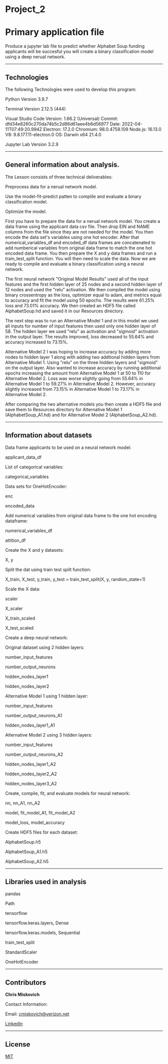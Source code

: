 # Project_2
# Primary application file

Produce a jupyter lab file to predict whether Alphabet Soup funding applicants will be succesful you will create a binary classification model using a deep nerual network.


---

## Technologies

The following Technologies were used to develop this program:

Python 
    Version 3.9.7

Terminal
    Version 2.12.5 (444)

Visual Studio Code
    Version: 1.66.2 (Universal)
    Commit: dfd34e8260c270da74b5c2d86d61aee4b6d56977
    Date: 2022-04-11T07:49:20.994Z
    Electron: 17.2.0
    Chromium: 98.0.4758.109
    Node.js: 16.13.0
    V8: 9.8.177.11-electron.0
    OS: Darwin x64 21.4.0
    
Jupyter Lab 
    Version 3.2.9
    


---

## General information about analysis.

The Lesson consists of three technical deliverables:

Preprocess data for a nerual network model.

Use the model-fit-predict patten to complile and evaluate a binary classification model.

Optimize the model.



First you have to prepare the data for a nerual network model.  You create a data frame using the applicant data csv file.  Then drop EIN and NAME columns from the file since they are not needed for the model.  You then encode the data set's variables using one hot encoder.  After that numerical_variables_df and encoded_df data frames are concatenated to add numberical variables from original data frame to match the one hot encoded data frame.  You then prepare the X and y data frames and run a train_test_split function.  You will then need to scale the data.  Now we are ready to compile and evaluate a binary classification using a neural network.

The first neural network "Original Model Results" used all of the input features and the first hidden layer of 25 nodes and a second hidden layer of 12 nodes and used the "relu" activation.  We then compiled the model using binary crossentropy as the loss, optimizer equal to adam, and metrics equal to accuracy and fit the model using 50 epochs.  The results were 61.25% loss and 73.01% accuracy.  We then created an HDF5 file called AlphabetSoup.hd and saved it in our Resources directory.

The next step was to run an Alternative Model 1 and in this model we used all inputs for number of input features then used only one hidden layer of 58.  The hidden layer we used "relu" as activation and "sigmoid" activation in the output layer.  The results improved, loss decreased to 55.64% and accuracy increased to 73.15%.

Alternative Model 2 I was hoping to increase accuracy by adding more nodes to hidden layer 1 along with adding two addtional hidden layers from Alternative Model 1.  Using "relu" on the three hidden layers and "sigmoid" on the output layer.  Also wanted to increase accuracy by running additional epochs increasing the amount from Alternative Model 1 at 50 to 110 for Alternative Model 2.  Loss was worse slightly going from 55.64% in Alternative Model 1 to 59.27% in Alternative Model 2.  However, accuracy slightly increased from 73.15% in Alternative Model 1 to 73.17% in Alternative Model 2.  

After comparing the two alternative models you then create a HDF5 file and save them to Resources directory for Alternative Model 1 (AlphabetSoup_A1.hd) and for Alternative Model 2 (AlphabetSoup_A2.hd).



---

## Information about datasets

Data frame applicants to be used on a neural network model:

applicant_data_df

List of categorical variables:

categorical_variables

Data sets for OneHotEncoder:

enc

encoded_data

Add numerical variables from original data frame to the one hot encoding dataframe:

numerical_variables_df

attition_df

Create the X and y datasets:

X, y

Split the dat using train test spilt function:

X_train, X_test, y_train, y_test = train_test_split(X, y, random_state=1)

Scale the X data:

scaler

X_scaler

X_train_scaled

X_test_scaled

Create a deep neural network:

Original dataset using 2 hidden layers:

number_input_features

number_output_neurons

hidden_nodes_layer1

hidden_nodes_layer2

Alternative Model 1 using 1 hidden layer:

number_input_features

number_output_neurons_A1

hidden_nodes_layer1_A1

Alternative Model 2 using 3 hidden layers:

number_input_features

number_output_neurons_A2

hidden_nodes_layer1_A2

hidden_nodes_layer2_A2

hidden_nodes_layer3_A2

Create, compile, fit, and evaluate models for neural network:

nn, nn_A1, nn_A2

model, fit_model_A1, fit_model_A2

model_loss, model_accuracy

Create HDF5 files for each dataset:

AlphabetSoup.h5

AlphabetSoup_A1.h5

AlphabetSoup_A2.h5




---

## Libraries used in analysis

pandas

Path

tensorflow

tensorflow.keras.layers, Dense

tensorflow.keras.models, Sequential

train_test_split

StandardScaler

OneHotEncoder

---

## Contributors


**Chris Miskovich**

Contact Information:

Email: cmiskovich@verizon.net

[LinkedIn](https://www.linkedin.com/in/christopher-miskovich-9a61b0234/) 

---

## License

[MIT](/license.txt)
